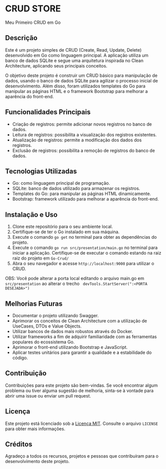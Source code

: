 # CRUD STORE

Meu Primeiro CRUD em Go

## Descrição

Este é um projeto simples de CRUD (Create, Read, Update, Delete) desenvolvido em Go como linguagem principal. A aplicação utiliza um banco de dados SQLite e segue uma arquitetura inspirada no Clean Architecture, aplicando seus principais conceitos.

O objetivo deste projeto é construir um CRUD básico para manipulação de dados, usando o banco de dados SQLite para agilizar o processo inicial de desenvolvimento. Além disso, foram utilizados templates do Go para manipular as páginas HTML e o framework Bootstrap para melhorar a aparência do front-end.

## Funcionalidades Principais

- Criação de registros: permite adicionar novos registros no banco de dados.
- Leitura de registros: possibilita a visualização dos registros existentes.
- Atualização de registros: permite a modificação dos dados dos registros.
- Exclusão de registros: possibilita a remoção de registros do banco de dados.

## Tecnologias Utilizadas

- Go: como linguagem principal de programação.
- SQLite: banco de dados utilizado para armazenar os registros.
- Templates do Go: para manipular as páginas HTML dinamicamente.
- Bootstrap: framework utilizado para melhorar a aparência do front-end.

## Instalação e Uso

1. Clone este repositório para o seu ambiente local.
2. Certifique-se de ter o Go instalado em sua máquina.
3. Execute o comando `go get` no terminal para obter as dependências do projeto.
4. Execute o comando `go run src/presentation/main.go` no terminal para iniciar a aplicação. Certifique-se de executar o comando estando na raiz raiz do projeto em `Go-Crud/`
5. Abra o seu navegador e acesse `http://localhost:9000` para utilizar o CRUD. 

OBS: Você pode alterar a porta local editando o arquivo main.go em `src/presentation` ao alterar o trecho `	devTools.StartServer(":<PORTA DESEJADA>")`

## Melhorias Futuras

- Documentar o projeto utilizando Swagger.
- Aprimorar os conceitos de Clean Architecture com a utilização de UseCases, DTOs e Value Objects.
- Utilizar bancos de dados mais robustos através do Docker.
- Utilizar frameworks a fim de adquirir familiaridade com as ferramentas populares do ecossistema Go.
- Aprimorar o front-end utilizando Bootstrap e JavaScript.
- Aplicar testes unitários para garantir a qualidade e a estabilidade do código.

## Contribuição

Contribuições para este projeto são bem-vindas. Se você encontrar algum problema ou tiver alguma sugestão de melhoria, sinta-se à vontade para abrir uma issue ou enviar um pull request.

## Licença

Este projeto está licenciado sob a [Licença MIT](https://opensource.org/licenses/MIT). Consulte o arquivo `LICENSE` para obter mais informações.

## Créditos

Agradeço a todos os recursos, projetos e pessoas que contribuíram para o desenvolvimento deste projeto.
